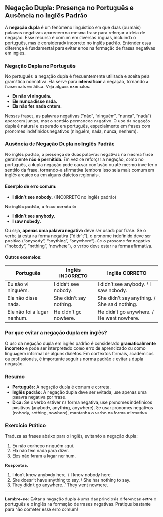 ## Negação Dupla: Presença no Português e Ausência no Inglês Padrão

A **negação dupla** é um fenômeno linguístico em que duas (ou mais) palavras negativas aparecem na mesma frase para reforçar a ideia de negação. Esse recurso é comum em diversas línguas, incluindo o português, mas é considerado incorreto no inglês padrão. Entender essa diferença é fundamental para evitar erros na formação de frases negativas em inglês.

### Negação Dupla no Português

No português, a negação dupla é frequentemente utilizada e aceita pela gramática normativa. Ela serve para **intensificar** a negação, tornando a frase mais enfática. Veja alguns exemplos:

- **Eu não vi ninguém.**
- **Ele nunca disse nada.**
- **Ela não fez nada ontem.**

Nessas frases, as palavras negativas (“não”, “ninguém”, “nunca”, “nada”) aparecem juntas, mas o sentido permanece negativo. O uso da negação dupla é natural e esperado em português, especialmente em frases com pronomes indefinidos negativos (ninguém, nada, nunca, nenhum).

### Ausência de Negação Dupla no Inglês Padrão

No inglês padrão, a presença de duas palavras negativas na mesma frase geralmente **não é permitida**. Em vez de reforçar a negação, como no português, a dupla negação pode causar confusão ou até mesmo inverter o sentido da frase, tornando-a afirmativa (embora isso seja mais comum em inglês arcaico ou em alguns dialetos regionais).

#### Exemplo de erro comum:

- **I didn’t see nobody.** (INCORRETO no inglês padrão)

No inglês padrão, a frase correta é:

- **I didn’t see anybody.**
- **I saw nobody.**

Ou seja, **apenas uma palavra negativa** deve ser usada por frase. Se o verbo já está na forma negativa (“didn’t”), o pronome indefinido deve ser positivo (“anybody”, “anything”, “anywhere”). Se o pronome for negativo (“nobody”, “nothing”, “nowhere”), o verbo deve estar na forma afirmativa.

#### Outros exemplos:

| Português                | Inglês INCORRETO           | Inglês CORRETO                |
|--------------------------|----------------------------|-------------------------------|
| Eu não vi ninguém.       | I didn’t see nobody.       | I didn’t see anybody. / I saw nobody. |
| Ela não disse nada.      | She didn’t say nothing.    | She didn’t say anything. / She said nothing. |
| Ele não foi a lugar nenhum. | He didn’t go nowhere.    | He didn’t go anywhere. / He went nowhere. |

### Por que evitar a negação dupla em inglês?

O uso da negação dupla em inglês padrão é considerado **gramaticalmente incorreto** e pode ser interpretado como erro de aprendizado ou como linguagem informal de alguns dialetos. Em contextos formais, acadêmicos ou profissionais, é importante seguir a norma padrão e evitar a dupla negação.

### Resumo

- **Português:** A negação dupla é comum e correta.
- **Inglês padrão:** A negação dupla deve ser evitada; use apenas uma palavra negativa por frase.
- **Dica:** Se o verbo estiver na forma negativa, use pronomes indefinidos positivos (anybody, anything, anywhere). Se usar pronomes negativos (nobody, nothing, nowhere), mantenha o verbo na forma afirmativa.

### Exercício Prático

Traduza as frases abaixo para o inglês, evitando a negação dupla:

1. Eu não conheço ninguém aqui.
2. Ela não tem nada para dizer.
3. Eles não foram a lugar nenhum.

**Respostas:**

1. I don’t know anybody here. / I know nobody here.
2. She doesn’t have anything to say. / She has nothing to say.
3. They didn’t go anywhere. / They went nowhere.

---

**Lembre-se:** Evitar a negação dupla é uma das principais diferenças entre o português e o inglês na formação de frases negativas. Pratique bastante para não cometer esse erro comum!
